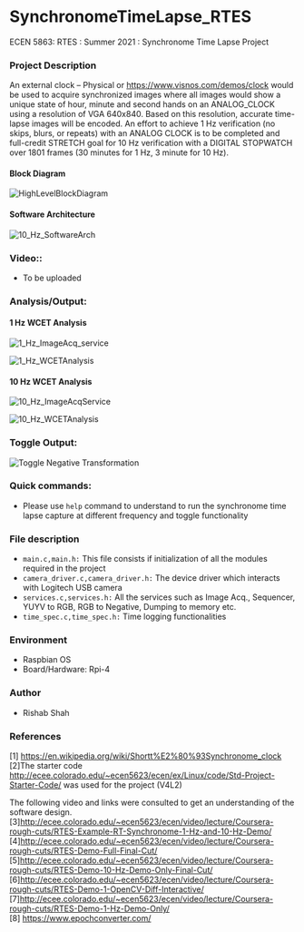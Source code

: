 # SynchronomeTimeLapse_RTES
ECEN 5863: RTES : Summer 2021 : Synchronome Time Lapse Project

### Project Description
An external clock – Physical or https://www.visnos.com/demos/clock would be used to acquire synchronized images where all images would show a unique state of hour, minute and second hands on an ANALOG_CLOCK using a resolution of VGA 640x840. Based on this resolution, accurate time-lapse images will be encoded. An effort to achieve 1 Hz verification (no skips, blurs, or repeats) with an ANALOG CLOCK is to be completed and full-credit STRETCH goal for 10 Hz verification with a DIGITAL STOPWATCH over 1801 frames (30 minutes for 1 Hz, 3 minute for 10 Hz).  

#### Block Diagram
![HighLevelBlockDiagram](https://user-images.githubusercontent.com/77663015/170643665-58bcbbfb-e134-4af3-85fb-4bedf1ad58a4.png)

#### Software Architecture
![10_Hz_SoftwareArch](https://user-images.githubusercontent.com/77663015/170643681-25d71028-e42b-4ec1-bb7c-64581584ef2c.png)

### Video::
* To be uploaded

### Analysis/Output:
#### 1 Hz WCET Analysis
![1_Hz_ImageAcq_service](https://user-images.githubusercontent.com/77663015/170644147-f6326eca-66c7-4ff7-8d5b-ea7b7c8c0765.png)

![1_Hz_WCETAnalysis](https://user-images.githubusercontent.com/77663015/170643990-e7ee672e-6ef1-4865-9f75-46705a6fb534.png)

#### 10 Hz WCET Analysis
![10_Hz_ImageAcqService](https://user-images.githubusercontent.com/77663015/170644000-1fba229a-1e0f-4cc3-92bb-c1a5ce14415d.png)  

![10_Hz_WCETAnalysis](https://user-images.githubusercontent.com/77663015/170644210-f2612d26-bcc1-4da2-979e-3a508e8e4428.png)  


### Toggle Output:
![Toggle Negative Transformation](https://user-images.githubusercontent.com/77663015/170644356-54e8377a-2a7a-48d9-8f93-d73b4c5ef38f.png)


### Quick commands:
* Please use `help` command to understand to run the synchronome time lapse capture at different frequency and toggle functionality

### File description
* `main.c,main.h:` This file consists if initialization of all the modules required in the project  
* `camera_driver.c,camera_driver.h:` The device driver which interacts with Logitech USB camera
* `services.c,services.h:` All the services such as Image Acq., Sequencer, YUYV to RGB, RGB to Negative, Dumping to memory etc.
* `time_spec.c,time_spec.h:` Time logging functionalities

### Environment
* Raspbian OS  
* Board/Hardware: Rpi-4  

### Author
* Rishab Shah

### References
[1] https://en.wikipedia.org/wiki/Shortt%E2%80%93Synchronome_clock  
[2]The starter code http://ecee.colorado.edu/~ecen5623/ecen/ex/Linux/code/Std-Project-Starter-Code/ was used for the project (V4L2)  

The following video and links were consulted to get an understanding of the software design.  
[3]http://ecee.colorado.edu/~ecen5623/ecen/video/lecture/Coursera-rough-cuts/RTES-Example-RT-Synchronome-1-Hz-and-10-Hz-Demo/  
[4]http://ecee.colorado.edu/~ecen5623/ecen/video/lecture/Coursera-rough-cuts/RTES-Demo-Full-Final-Cut/  
[5]http://ecee.colorado.edu/~ecen5623/ecen/video/lecture/Coursera-rough-cuts/RTES-Demo-10-Hz-Demo-Only-Final-Cut/  
[6]http://ecee.colorado.edu/~ecen5623/ecen/video/lecture/Coursera-rough-cuts/RTES-Demo-1-OpenCV-Diff-Interactive/  
[7]http://ecee.colorado.edu/~ecen5623/ecen/video/lecture/Coursera-rough-cuts/RTES-Demo-1-Hz-Demo-Only/  
[8] https://www.epochconverter.com/  


